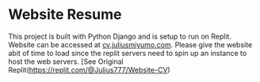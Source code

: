 # Website Resume

This project is built with Python Django and is setup to run on Replit. Website can be accessed at [cv.juliusmiyumo.com](https://cv.juliusmiyumo.com/). Please give the website abit of time to load since the replit servers need to spin up an instance to host the web servers. 
[See Original Replit(https://replit.com/@Julius777/Website-CV)
